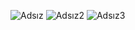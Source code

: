 ![Adsız](https://user-images.githubusercontent.com/74981231/221966882-2953c30e-d7c5-4cc9-a7f8-244eef1a8bd9.png)
![Adsız2](https://user-images.githubusercontent.com/74981231/221966887-3b6a1cbe-d3d9-4381-a1ed-5d342b8645f3.png)
![Adsız3](https://user-images.githubusercontent.com/74981231/221966891-3fda5a5b-bcc1-4b6a-ab8e-109c2ba4fa46.png)
